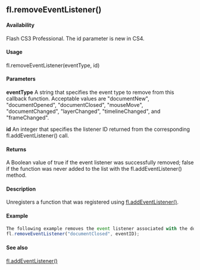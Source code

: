## fl.removeEventListener()

#### Availability

Flash CS3 Professional. The id parameter is new in CS4.

#### Usage

fl.removeEventListener(eventType, id)

#### Parameters

**eventType** A string that specifies the event type to remove from this callback function. Acceptable values are "documentNew", "documentOpened", "documentClosed", "mouseMove", "documentChanged", "layerChanged", "timelineChanged", and "frameChanged".

**id** An integer that specifies the listener ID returned from the corresponding fl.addEventListener() call.

#### Returns

A Boolean value of true if the event listener was successfully removed; false if the function was never added to the list with the fl.addEventListener() method.

#### Description

Unregisters a function that was registered using [fl.addEventListener()](../flash_object_(fl)/fl1.md).

#### Example

```javascript
The following example removes the event listener associated with the documentClosed event:
fl.removeEventListener("documentClosed", eventID);

```
#### See also

[fl.addEventListener()](../flash_object_(fl)/fl1.md)
